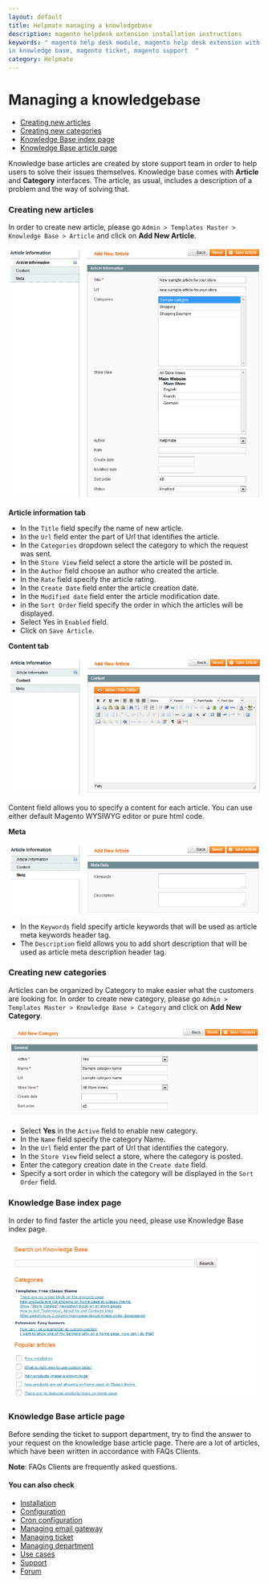 ```yaml
---
layout: default
title: Helpmate managing a knowledgebase
description: magento helpdesk extension installation instructions
keywords: " magento help desk module, magento help desk extension with built
in knowledge base, magento ticket, magento support  "
category: Helpmate
---
```


# Managing a knowledgebase

- [Creating new articles](#creating-new-articles)
- [Creating new categories](#creating-new-categories)
- [Knowledge Base index page](#knowledge-base-index-page)
- [Knowledge Base article page](#knowledge-base-article-page)

Knowledge base articles are created by store support team in order to help users to solve their issues themselves. Knowledge base comes with **Article** and **Category** interfaces. The article, as usual, includes a description of a problem and the way of solving that.

### Creating new articles

In order to create new article, please go `Admin > Templates Master > Knowledge Base > Article` and click on **Add New Article**.

![Article settings](/images/m1/extensions/helpmate/article-information.png)

**Article information tab**

-   In the `Title` field specify the name of new article.
-   In the `Url` field enter the part of Url that identifies the article.
-   In the `Categories` dropdown select the category to which the request was sent.
-   In the `Store View` field select a store the article will be posted in.
-   In the `Author` field choose an author who created the article.
-   In the `Rate` field specify the article rating.
-   In the `Create Date` field enter the article creation date.
-   In the `Modified date` field enter the article modification date.
-   in the `Sort Order` field specify the order in which the articles will be displayed.
-   Select Yes in `Enabled` field.
-   Click on `Save Article`.

**Content tab**

![Article settings](/images/m1/extensions/helpmate/article-content.png)

Content field allows you to specify a content for each article. You can use either default Magento WYSIWYG editor or pure html code.

**Meta**

![Article settings](/images/m1/extensions/helpmate/article-meta.png)

-   In the `Keywords` field specify article keywords that will be used as article meta keywords header tag.
-   The `Description` field allows you to add short description that will be used as article meta description header tag.

### Creating new categories

Articles can be organized by Category to make easier what the customers are looking for. In order to create new category, please go `Admin > Templates Master > Knowledge Base > Category` and click on **Add New Category**.

![Category interface](/images/m1/extensions/helpmate/category-general.png)

-   Select **Yes** in the `Active` field to enable new category.
-   In the `Name` field specify the category Name.
-   In the `Url` field enter the part of Url that identifies the category.
-   In the `Store View` field select a store, where the category is posted.
-   Enter the category creation date in the `Create date` field.
-   Specify a sort order in which the category will be displayed in the `Sort Order` field.

### Knowledge Base index page

In order to find faster the article you need, please use Knowledge Base index page.

![Knowledgebase page](/images/m1/extensions/helpmate/knowledgebase-index-page.png)

### Knowledge Base article page

Before sending the ticket to support department, try to find the answer to your request on the knowledge base article page. There are a lot of articles, which have been written in accordance with FAQs Clients.

**Note**: FAQs Clients are frequently asked questions.

#### You can also check

*   [Installation](../installation/)
*   [Configuration](../configuration/)
*   [Cron configuration](../cron-configuration/)
*   [Managing email gateway](../managing-email-gateway/)
*   [Managing ticket](../managing-ticket/)
*   [Managing department](../managing-department/)
*   [Use cases](../use-cases/)
*   [Support](https://swissuplabs.com/contacts/)
*   [Forum](https://swissuplabs.com/magento-forum/)
